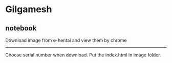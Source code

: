# Gilgamesh
## notebook
Download image from e-hentai and view them by chrome

---

Choose serial number when download. Put the index.html in image folder.
